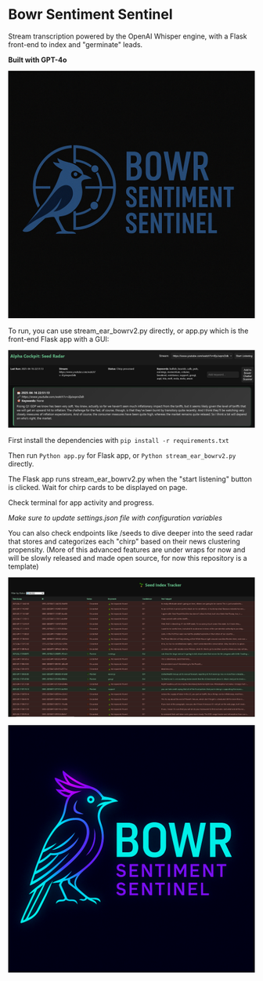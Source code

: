 # Bowr Sentiment Sentinel  
Stream transcription powered by the OpenAI Whisper engine, with a Flask front-end to index and "germinate" leads.  

**Built with GPT-4o**

![bowrlogo](media/BowrSS.png)

To run, you can use stream_ear_bowrv2.py directly, or app.py which is the front-end Flask app with a GUI:    

![bowrdash](media/AC-SR.PNG)

First install the dependencies with ``pip install -r requirements.txt``

Then run ``Python app.py`` for Flask app, or ``Python stream_ear_bowrv2.py`` directly. 

The Flask app runs stream_ear_bowrv2.py when the "start listening" button is clicked. Wait for chirp cards to be displayed on page.

Check terminal for app activity and progress.

*Make sure to update settings.json file with configuration variables*

You can also check endpoints like /seeds to dive deeper into the seed radar that stores and categorizes each "chirp" based on their news clustering propensity.
(More of this advanced features are under wraps for now and will be slowly released and made open source, for now this repository is a template)

![seedbank](media/seed_index.PNG)

![bowrlogo2](media/BowrSSB.png)
